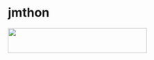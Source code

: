 # jmthon

<p align="left"><a href="https://heroku.com/deploy?template=https://github.com/mmlltm/roz"> <img src="https://img.shields.io/badge/Deploy%20To%20Heroku-purple?style=for-the-badge&logo=heroku" width="320" height="58.45"/></a></p>
